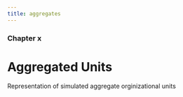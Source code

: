```yaml
---
title: aggregates
---
```


### Chapter x

# Aggregated Units

Representation of simulated aggregate orginizational units
